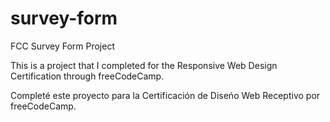 # survey-form
FCC Survey Form Project

This is a project that I completed for the Responsive Web Design Certification through freeCodeCamp.

Completé este proyecto para la Certificación de Diseńo Web Receptivo por freeCodeCamp.
